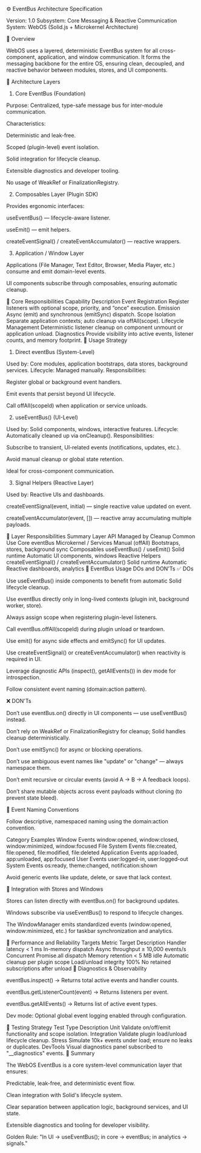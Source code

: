 ⚙️ EventBus Architecture Specification

Version: 1.0
Subsystem: Core Messaging & Reactive Communication
System: WebOS (Solid.js + Microkernel Architecture)

🧭 Overview

WebOS uses a layered, deterministic EventBus system for all cross-component, application, and window communication.
It forms the messaging backbone for the entire OS, ensuring clean, decoupled, and reactive behavior between modules, stores, and UI components.

🧩 Architecture Layers
1. Core EventBus (Foundation)

Purpose: Centralized, type-safe message bus for inter-module communication.

Characteristics:

Deterministic and leak-free.

Scoped (plugin-level) event isolation.

Solid integration for lifecycle cleanup.

Extensible diagnostics and developer tooling.

No usage of WeakRef or FinalizationRegistry.

2. Composables Layer (Plugin SDK)

Provides ergonomic interfaces:

useEventBus() — lifecycle-aware listener.

useEmit() — emit helpers.

createEventSignal() / createEventAccumulator() — reactive wrappers.

3. Application / Window Layer

Applications (File Manager, Text Editor, Browser, Media Player, etc.) consume and emit domain-level events.

UI components subscribe through composables, ensuring automatic cleanup.

🧠 Core Responsibilities
Capability	Description
Event Registration	Register listeners with optional scope, priority, and “once” execution.
Emission	Async (emit) and synchronous (emitSync) dispatch.
Scope Isolation	Separate application contexts; auto cleanup via offAll(scope).
Lifecycle Management	Deterministic listener cleanup on component unmount or application unload.
Diagnostics	Provide visibility into active events, listener counts, and memory footprint.
🧭 Usage Strategy
1. Direct eventBus (System-Level)

Used by: Core modules, application bootstraps, data stores, background services.
Lifecycle: Managed manually.
Responsibilities:

Register global or background event handlers.

Emit events that persist beyond UI lifecycle.

Call offAll(scopeId) when application or service unloads.

2. useEventBus() (UI-Level)

Used by: Solid components, windows, interactive features.
Lifecycle: Automatically cleaned up via onCleanup().
Responsibilities:

Subscribe to transient, UI-related events (notifications, updates, etc.).

Avoid manual cleanup or global state retention.

Ideal for cross-component communication.

3. Signal Helpers (Reactive Layer)

Used by: Reactive UIs and dashboards.

createEventSignal(event, initial) — single reactive value updated on event.

createEventAccumulator(event, []) — reactive array accumulating multiple payloads.

🧱 Layer Responsibilities Summary
Layer	API	Managed by	Cleanup	Common Use
Core	eventBus	Microkernel / Services	Manual (offAll)	Bootstraps, stores, background sync
Composables	useEventBus() / useEmit()	Solid runtime	Automatic	UI components, windows
Reactive Helpers	createEventSignal() / createEventAccumulator()	Solid runtime	Automatic	Reactive dashboards, analytics
🧩 EventBus Usage DOs and DON'Ts
✅ DOs

Use useEventBus() inside components to benefit from automatic Solid lifecycle cleanup.

Use eventBus directly only in long-lived contexts (plugin init, background worker, store).

Always assign scope when registering plugin-level listeners.

Call eventBus.offAll(scopeId) during plugin unload or teardown.

Use emit() for async side effects and emitSync() for UI updates.

Use createEventSignal() or createEventAccumulator() when reactivity is required in UI.

Leverage diagnostic APIs (inspect(), getAllEvents()) in dev mode for introspection.

Follow consistent event naming (domain:action pattern).

❌ DON'Ts

Don’t use eventBus.on() directly in UI components — use useEventBus() instead.

Don’t rely on WeakRef or FinalizationRegistry for cleanup; Solid handles cleanup deterministically.

Don’t use emitSync() for async or blocking operations.

Don’t use ambiguous event names like "update" or "change" — always namespace them.

Don’t emit recursive or circular events (avoid A → B → A feedback loops).

Don’t share mutable objects across event payloads without cloning (to prevent state bleed).

🔐 Event Naming Conventions

Follow descriptive, namespaced naming using the domain:action convention.

Category	Examples
Window Events	window:opened, window:closed, window:minimized, window:focused
File System Events	file:created, file:opened, file:modified, file:deleted
Application Events	app:loaded, app:unloaded, app:focused
User Events	user:logged-in, user:logged-out
System Events	os:ready, theme:changed, notification:shown

Avoid generic events like update, delete, or save that lack context.

🧰 Integration with Stores and Windows

Stores can listen directly with eventBus.on() for background updates.

Windows subscribe via useEventBus() to respond to lifecycle changes.

The WindowManager emits standardized events (window:opened, window:minimized, etc.) for taskbar synchronization and analytics.

🧩 Performance and Reliability Targets
Metric	Target	Description
Handler latency	< 1 ms	In-memory dispatch
Async throughput	≥ 10,000 events/s	Concurrent Promise.all dispatch
Memory retention	< 5 MB idle	Automatic cleanup per plugin scope
Load/unload integrity	100%	No retained subscriptions after unload
🔬 Diagnostics & Observability

eventBus.inspect() → Returns total active events and handler counts.

eventBus.getListenerCount(event) → Returns listeners per event.

eventBus.getAllEvents() → Returns list of active event types.

Dev mode: Optional global event logging enabled through configuration.

🧪 Testing Strategy
Test Type	Description
Unit	Validate on/off/emit functionality and scope isolation.
Integration	Validate plugin load/unload lifecycle cleanup.
Stress	Simulate 10k+ events under load; ensure no leaks or duplicates.
DevTools	Visual diagnostics panel subscribed to "__diagnostics" events.
🧭 Summary

The WebOS EventBus is a core system-level communication layer that ensures:

Predictable, leak-free, and deterministic event flow.

Clean integration with Solid's lifecycle system.

Clear separation between application logic, background services, and UI state.

Extensible diagnostics and tooling for developer visibility.

Golden Rule:
"In UI → useEventBus(); in core → eventBus; in analytics → signals."